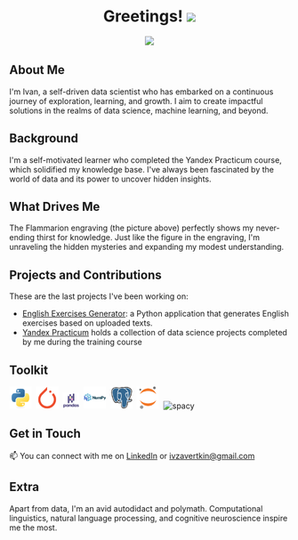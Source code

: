 <div id="header" align="center">
  <h1>
    Greetings!
    <img src='https://media.giphy.com/media/KiIfUCF26Va4TPH5XM/giphy.gif' width=50>
  </h1>
</div>

<div align="center">
  <img src='https://upload.wikimedia.org/wikipedia/commons/8/87/Flammarion.jpg' width=500>
</div>

## About Me
I'm Ivan, a self-driven data scientist who has embarked on a continuous journey of exploration, learning, and growth. I aim to create impactful solutions in the realms of data science, machine learning, and beyond.

## Background
I'm a self-motivated learner who completed the Yandex Practicum course, which solidified my knowledge base. I've always been fascinated by the world of data and its power to uncover hidden insights. 

## What Drives Me
The Flammarion engraving (the picture above) perfectly shows my never-ending thirst for knowledge. Just like the figure in the engraving, I'm unraveling the hidden mysteries and expanding my modest understanding.

## Projects and Contributions
These are the last projects I've been working on:
- [English Exercises Generator](https://github.com/ivanrdnv/exercise-generator): a Python application that generates English exercises based on uploaded texts.
- [Yandex Practicum](https://github.com/ivanrdnv/yandex-practicum) holds a collection of data science projects completed by me during the training course

## Toolkit
<div>
  <img src="https://github.com/devicons/devicon/blob/1119b9f84c0290e0f0b38982099a2bd027a48bf1/icons/python/python-original.svg" title="python" alt="python" width="40" height="40"/>&nbsp;
  <img src="https://github.com/devicons/devicon/blob/1119b9f84c0290e0f0b38982099a2bd027a48bf1/icons/pytorch/pytorch-original.svg" title="pytorch" alt="pytorch" width="40" height="40"/>&nbsp;
  <img src="https://github.com/devicons/devicon/blob/master/icons/pandas/pandas-original-wordmark.svg" title="pandas" alt="pandas" width="30" height="30"/>&nbsp;
  <img src="https://github.com/devicons/devicon/blob/1119b9f84c0290e0f0b38982099a2bd027a48bf1/icons/numpy/numpy-original-wordmark.svg" title="numpy" alt="numpy" width="40" height="40"/>&nbsp;
  <img src="https://github.com/devicons/devicon/blob/master/icons/postgresql/postgresql-original.svg" title="postresql" alt="postresql" width="40" height="40"/>&nbsp;
  <img src="https://github.com/devicons/devicon/blob/master/icons/jupyter/jupyter-original.svg" title="jupyter" alt="jupyter" width="40" height="40"/>&nbsp;
   <img src="https://upload.wikimedia.org/wikipedia/commons/8/88/SpaCy_logo.svg" title="spacy" alt="spacy" width="40" height="40"/>&nbsp;
</div>

## Get in Touch
📫 You can connect with me on [LinkedIn](https://www.linkedin.com/in/ivan-rudnev-460031261/) or ivzavertkin@gmail.com

## Extra 
Apart from data, I'm an avid autodidact and polymath. Computational linguistics, natural language processing, and cognitive neuroscience inspire me the most.
